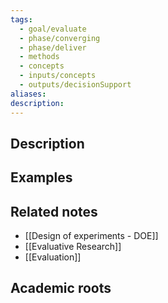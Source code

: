 ```yaml
---
tags:
  - goal/evaluate
  - phase/converging
  - phase/deliver
  - methods
  - concepts
  - inputs/concepts
  - outputs/decisionSupport
aliases: 
description:
---
```


## Description


## Examples 


## Related notes 
- [[Design of experiments - DOE]]
- [[Evaluative Research]]
- [[Evaluation]]

## Academic roots
